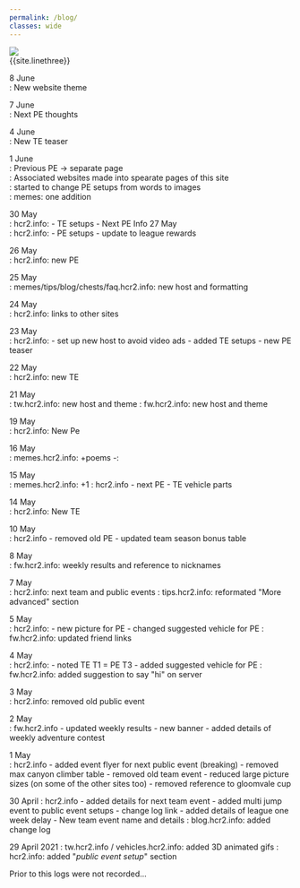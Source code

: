 ```yaml
---
permalink: /blog/
classes: wide
---    
```


![](https://cdn.discordapp.com/attachments/806343355264401478/837569890357346334/image0.png)   
{{site.linethree}}  

8 June   
: New website theme

7 June   
: Next PE thoughts

4 June     
: New TE teaser 

1 June   
: Previous PE -> separate page  
: Associated websites made into spearate pages of this site   
: started to change PE setups from words to images  
: memes: one addition  

30 May  
: hcr2.info:
	- TE setups
	- Next PE Info
27 May  
: hcr2.info: 
	- PE setups 
	- update to league rewards
	
26 May    
: hcr2.info: new PE

25 May  
: memes/tips/blog/chests/faq.hcr2.info: new host and formatting

24 May  
: hcr2.info: links to other sites

23 May  
: hcr2.info: 
	- set up new host to avoid video ads 
	- added TE setups 
	- new PE teaser

22 May  
: hcr2.info: new TE

21 May  
: tw.hcr2.info: new host and theme
: fw.hcr2.info: new host and theme

19 May  
: hcr2.info: New Pe

16 May  
: memes.hcr2.info: +poems
-:

15 May  
: memes.hcr2.info: +1
: hcr2.info
	- next PE
	- TE vehicle parts

14 May  
: hcr2.info: New TE

10 May  
: hcr2.info
	- removed old PE
	- updated team season bonus table

8 May  
: fw.hcr2.info: weekly results and reference to nicknames

7 May  
: hcr2.info: next team and public events
: tips.hcr2.info: reformated "More advanced" section

5 May  
: hcr2.info: 
	- new picture for PE
	- changed suggested vehicle for PE
: fw.hcr2.info: updated friend links

4 May   
: hcr2.info: 
 	- noted TE T1 = PE T3
	- added suggested vehicle for PE
: fw.hcr2.info: added suggestion to say "hi" on server

3 May   
: hcr2.info: removed old public event

2 May   
: fw.hcr2.info
	- updated weekly results
	- new banner
	- added details of weekly adventure contest

1 May   
: hcr2.info
	- added event flyer for next public event (breaking)
	- removed max canyon climber table
	- removed old team event
	- reduced large picture sizes (on some of the other sites too)
	- removed reference to gloomvale cup

30 April 
: hcr2.info
	- added details for next team event
 	- added multi jump event to public event setups
	- change log link
	- added details of league one week delay
	- New team event name and details
: blog.hcr2.info: added change log

29 April 2021
: tw.hcr2.info / vehicles.hcr2.info: added 3D animated gifs
: hcr2.info: added "*public event setup*" section

<a name="bottom"> </a>
Prior to this logs were not recorded...
